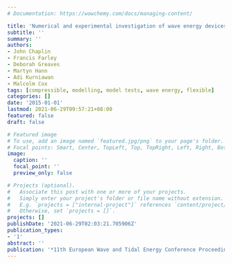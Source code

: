 ```yaml
---
# Documentation: https://wowchemy.com/docs/managing-content/

title: 'Numerical and experimental investigation of wave energy devices with inflated bags'
subtitle: ''
summary: ''
authors:
- John Chaplin
- Francis Farley
- Deborah Greaves
- Martyn Hann
- Adi Kurniawan
- Malcolm Cox
tags: [compressible, modelling, model tests, wave energy, flexible]
categories: []
date: '2015-01-01'
lastmod: 2021-06-29T09:57:21+08:00
featured: false
draft: false

# Featured image
# To use, add an image named `featured.jpg/png` to your page's folder.
# Focal points: Smart, Center, TopLeft, Top, TopRight, Left, Right, BottomLeft, Bottom, BottomRight.
image:
  caption: ''
  focal_point: ''
  preview_only: false

# Projects (optional).
#   Associate this post with one or more of your projects.
#   Simply enter your project's folder or file name without extension.
#   E.g. `projects = ["internal-project"]` references `content/project/deep-learning/index.md`.
#   Otherwise, set `projects = []`.
projects: []
publishDate: '2021-06-29T02:03:21.705906Z'
publication_types:
- '1'
abstract: ''
publication: '*11th European Wave and Tidal Energy Conference Proceedings*'
---
```

